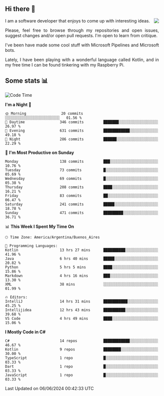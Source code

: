 ## Hi there :slightly_smiling_face:

<img src="https://github-readme-stats.vercel.app/api?username=victorgrycuk&show_icons=true&count_private=true&title_color=F7941E&icon_color=F7941E" align="right">

<p align="justify">
I am a software developer that enjoys to come up with interesting ideas.
<p/>

<p align= "justify">
Please, feel free to browse through my repositories and open issues, suggest changes and/or open pull requests. I'm open to learn from critique.
<p/>


<p align= "justify">
I've been have made some cool stuff with Microsoft Pipelines and Microsoft bots.
<p/>

<p align= "justify">
Lately, I have been playing with a wonderful language called Kotlin, and in my free time I can be found tinkering with my Raspberry Pi.
<p/>

## Some stats :bar_chart:
<!--START_SECTION:waka-->
![Code Time](http://img.shields.io/badge/Code%20Time-1%2C959%20hrs%2010%20mins-blue)

**I'm a Night 🦉** 

```text
🌞 Morning                20 commits          ░░░░░░░░░░░░░░░░░░░░░░░░░   01.56 % 
🌆 Daytime                346 commits         ███████░░░░░░░░░░░░░░░░░░   26.97 % 
🌃 Evening                631 commits         ████████████░░░░░░░░░░░░░   49.18 % 
🌙 Night                  286 commits         ██████░░░░░░░░░░░░░░░░░░░   22.29 % 
```
📅 **I'm Most Productive on Sunday** 

```text
Monday                   138 commits         ███░░░░░░░░░░░░░░░░░░░░░░   10.76 % 
Tuesday                  73 commits          █░░░░░░░░░░░░░░░░░░░░░░░░   05.69 % 
Wednesday                69 commits          █░░░░░░░░░░░░░░░░░░░░░░░░   05.38 % 
Thursday                 208 commits         ████░░░░░░░░░░░░░░░░░░░░░   16.21 % 
Friday                   83 commits          ██░░░░░░░░░░░░░░░░░░░░░░░   06.47 % 
Saturday                 241 commits         █████░░░░░░░░░░░░░░░░░░░░   18.78 % 
Sunday                   471 commits         █████████░░░░░░░░░░░░░░░░   36.71 % 
```


📊 **This Week I Spent My Time On** 

```text
🕑︎ Time Zone: America/Argentina/Buenos_Aires

💬 Programming Languages: 
Kotlin                   13 hrs 27 mins      ██████████░░░░░░░░░░░░░░░   41.96 % 
Java                     6 hrs 40 mins       █████░░░░░░░░░░░░░░░░░░░░   20.82 % 
Python                   5 hrs 5 mins        ████░░░░░░░░░░░░░░░░░░░░░   15.86 % 
Markdown                 4 hrs 16 mins       ███░░░░░░░░░░░░░░░░░░░░░░   13.30 % 
XML                      38 mins             ░░░░░░░░░░░░░░░░░░░░░░░░░   01.99 % 

🔥 Editors: 
IntelliJ                 14 hrs 31 mins      ███████████░░░░░░░░░░░░░░   45.25 % 
Intellijidea             12 hrs 43 mins      ██████████░░░░░░░░░░░░░░░   39.68 % 
VS Code                  4 hrs 49 mins       ████░░░░░░░░░░░░░░░░░░░░░   15.06 % 
```

**I Mostly Code in C#** 

```text
C#                       14 repos            ████████████░░░░░░░░░░░░░   46.67 % 
Kotlin                   9 repos             ████████░░░░░░░░░░░░░░░░░   30.00 % 
TypeScript               1 repo              █░░░░░░░░░░░░░░░░░░░░░░░░   03.33 % 
Dart                     1 repo              █░░░░░░░░░░░░░░░░░░░░░░░░   03.33 % 
JavaScript               1 repo              █░░░░░░░░░░░░░░░░░░░░░░░░   03.33 % 
```




 Last Updated on 06/06/2024 00:42:33 UTC
<!--END_SECTION:waka-->
